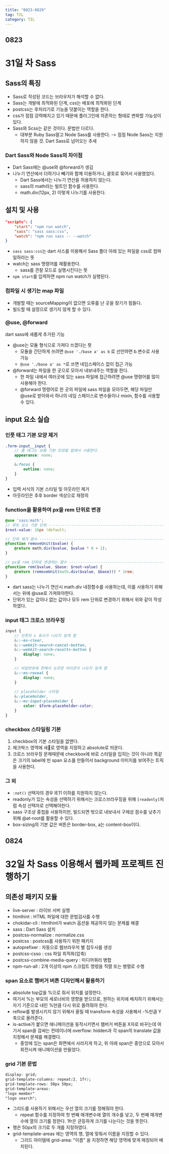 ```yaml
---
title: "0823-0829"
tag: TIL
category: TIL
---
```

## 0823
# 31일 차 Sass 



## Sass의 특징
* Sass로 작성된 코드는 브라우저가 해석할 수 없다.
* Sass는 개발에 최적화된 단계, css는 배포에 최적화된 단계
* postcss는 후처리기로 기능을 덧붙이는 역할을 한다.
* css가 점점 강력해지고 있기 때문에 플러그인에 의존하는 형태로 변화할 가능성이 있다.
* Sass와 Scss는 같은 것이다. 문법만 다르다.
	* 대부분 Ruby Sass말고 Node Sass를 사용한다.
-> 점점 Node Sass는 지원하지 않을 것. Dart Sass로 넘어오는 추세

### Dart Sass와 Node Sass의 차이점
* Dart Sass에는 @use와 @forward가 생김
* 나누기 연산에서 더하기나 빼기와 함께 이용하거나, 괄호로 묶어서 사용했었다.
	* Dart Sass에서는 나누기 연산을 허용하지 않는다.
	* sass의 math라는 빌트인 함수를 사용한다.
	* math.div(12px, 2) 이렇게 나누기를 사용한다.


## 설치 및 사용
```json
"scripts": {
    "start": "npm run watch",
    "sass": "sass sass:css",
    "watch": "npm run sass -- --watch"
}
```
* `sass sass:css`는 dart 사스를 이용해서 Sass 폴더 아래 있는 파일을 css로 컴파일하라는 뜻
* watch는 sass 명령어를 재활용한다.
	* sass를 관찰 모드로 실행시킨다는 뜻
* `npm start`를 입력하면 npm run watch가 실행된다.

### 컴파일 시 생기는 map 파일
* 개발할 때는 sourceMapping이 없으면 오류를 난 곳을 찾기가 힘들다.
* 빌드할 때 설정으로 생기지 않게 할 수 있다.

### @use, @forward
dart sass에 새롭게 추가된 기능

* @use는 모듈 형식으로 가져다 쓰겠다는 뜻
	* 모듈을 간단하게 쓰려면 `@use './base a' as b` 로 선언하면 b.변수로 사용 가능
	* `@use './base a' as *`로 쓰면 네임스페이스 없이 접근 가능
* @forward는 파일을 한 곳으로 모아서 내보내주는 역할을 한다.
	* 한 파일 내에서 여러곳에 있는 sass 파일에 접근하려면 @use 명령어를 많이 사용해야 한다. 
	* @forward 명령어로 한 곳의 파일에 sass 파일을 모아두면, 해당 파일만 @use로 받아와서 하나의 네임 스페이스로 변수들이나 mixin, 함수를 사용할 수 있다.

## input 요소 실습
### 인풋 태그 기본 모양 제거
```scss
.form-input__input {
    // 폼 태그는 보통 기본 모양을 없애서 사용한다.
    appearance: none;

    &:focus {
        outline: none;
    }
}
```
* 입력 서식의 기본 스타일 및 아웃라인 제거
* 아웃라인은 추후 border 색상으로 재정의

### function을 활용하여 px을 rem 단위로 변경
```scss
@use 'sass:math';
// 루트 요소 기본 단위 --------------------------------------------------------------- /
$root-value: 16px !default;

// 단위 제거 함수 ------------------------------------------------------------------ /
@function removeUnit($value) {
    @return math.div($value, $value * 0 + 1);
}

// px을 rem 단위로 변경하는 함수 ------------------------------------------------------- /
@function rem($value, $base: $root-value) {
    @return (removeUnit(math.div($value, $base))) * 1rem;
}
```
* dart sass는 나누기 연산시 math.div 내장함수를 사용하는데, 이를 사용하기 위해서는 위에 @use로 가져와야한다.
* 단위가 있는 값이나 없는 값이나 모두 rem 단위로 변경하기 위해서 위와 같이 작성하였다.

### input 태그 크로스 브라우징
```scss
input {
    // 인풋의 x 표시가 나오지 않게 함
    &::-ms-clear,
    &::-webkit-search-cancel-button,
    &::-webkit-search-results-button {
        display: none;
    }

    // 비밀번호에 한해서 눈모양 아이콘이 나오지 않게 함
    &::-ms-reveal {
        display: none;
    }
																					
    // placeholder 스타일
    &::placeholder,
    &::-ms-input-placeholder {
        color: $form-placeholder-color;
    }
}       
```

### checkbox 스타일링 기본
1. checkbox의 기본 스타일을 없앤다.
2. 체크박스 영역에 새로 영역을 지정하고 absolute로 띄운다.
3. 크로스 브라우징 문제때문에 checkbox에 바로 스타일을 입히는 것이 아니라 똑같은 크기의 label에 빈 span 요소를 만들어서 background 이미지를 보여주는 트릭을 사용한다.

### 그 외
* `:not()` 선택자의 경우 IE11 이하를 지원하지 않는다.
* readonly가 있는 속성을 선택하기 위해서는 크로스브라우징을 위해 `[readonly]`처럼 속성 선택자로 선택해야한다.
* sass 구조상 중첩을 사용하지만, 빌드되면 밖으로 내보내서 구체성 점수를 낮추기 위해 @at-root를 활용할 수 있다.
* box-sizing의 기본 값은 버튼은  border-box, a는 content-box이다.



## 0824
# 32일 차 Sass 이용해서 웹카페 프로젝트 진행하기
## 의존성 패키지 모듈
* live-server : 라이브 서버 실행
* htmlhint : HTML 파일에 대한 문법검사를 수행
* chokidar-cli : htmlhint가 watch 옵션을 제공하지 않는 문제를 해결
* sass : Dart Sass 설치
* postcss-normalize : normalize.css
* postcss : postcss를 사용하기 위한 패키지
* autoprefixer : 자동으로 웹브라우저 별 접두사를 생성
* postcss-csso : css 파일 최적화(압축)
* postcss-combine-media-query : 미디어쿼리 병합
* npm-run-all  : 2개 이상의 npm 스크립트 명령을 직렬 또는 병렬로 수행


### span 요소로 햄버거 버튼 디자인해서 활용하기
* absolute top값을 %으로 줘서 위치를 설정한다.
* 여기서 %는 부모의 세로너비의 영향을 받으므로, 원하는 위치에 배치하기 위해서는 자기 기준으로 내린 %만큼 다시 위로 올려줘야 한다.
* reflow를 발생시키지 않기 위해서 올릴 때 transform 속성을 사용해서 -%만큼 Y축으로 올려준다.
* is-active가 붙으면 애니메이션을 동작시키면서 햄버거 버튼을 X자로 바꾸는데 여기서 span을 감싸는 컨테이너에 overflow: hidden과 각 span의 translate 값을 지정해서 문제를 해결했다.
	* 중앙에 있는 span은 화면에서 사라지게 하고, 위 아래 span은 중앙으로 모아서 회전시켜 애니메이션을 만들었다.

### grid 기본 문법
```css
display: grid;
grid-template-columns: repeat(2, 1fr);
grid-template-rows: 50px 50px;
grid-template-areas: 
"logo member"
"logo search";
```
* 그리드를 사용하기 위해서는 우선 열의 크기를 정해줘야 한다.
	* repeat 함수를 지정하여 첫 번째 매개변수에 열의 개수를 넣고, 두 번째 매개변수에 열의 크기를 정한다. 1fr은 균등하게 크기를 나눈다는 것을 뜻한다.
* 행은 50px의 크기로 두 개를 지정하였다.
* grid-template-areas 에는 영역의 행, 열에 맞춰서 이름을 지정할 수 있다.
	* 그리드 아이템에 grid-area: "이름" 을 지정하면 해당 영역에 맞게 매칭되어 배치된다.